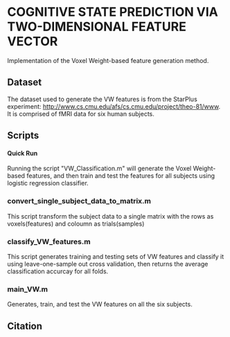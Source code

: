 # COGNITIVE STATE PREDICTION VIA TWO-DIMENSIONAL FEATURE VECTOR
Implementation of the Voxel Weight-based feature generation method.

## Dataset
The dataset used to generate the VW features is from the StarPlus experiment: http://www.cs.cmu.edu/afs/cs.cmu.edu/project/theo-81/www.
It is comprised of fMRI data for six human subjects.

## Scripts
#### Quick Run
Running the script "VW_Classification.m" will generate the Voxel Weight-based features, and then train and test the features for all subjects using logistic regression classifier.

### convert_single_subject_data_to_matrix.m
This script transform the subject data to a single matrix with the rows as voxels(features) and coloumn as trials(samples)

### classify_VW_features.m
This script generates training and testing sets of VW features and classify it using leave-one-sample out cross validation, then returns the average classification accurcay for all folds.

### main_VW.m
Generates, train, and test the VW features on all the six subjects.

## Citation
